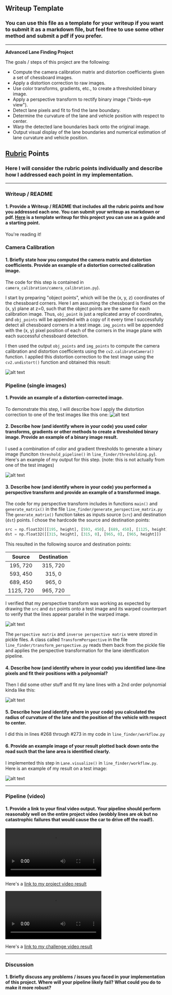 ## Writeup Template

### You can use this file as a template for your writeup if you want to submit it as a markdown file, but feel free to use some other method and submit a pdf if you prefer.

---

**Advanced Lane Finding Project**

The goals / steps of this project are the following:

* Compute the camera calibration matrix and distortion coefficients given a set of chessboard images.
* Apply a distortion correction to raw images.
* Use color transforms, gradients, etc., to create a thresholded binary image.
* Apply a perspective transform to rectify binary image ("birds-eye view").
* Detect lane pixels and fit to find the lane boundary.
* Determine the curvature of the lane and vehicle position with respect to center.
* Warp the detected lane boundaries back onto the original image.
* Output visual display of the lane boundaries and numerical estimation of lane curvature and vehicle position.

[//]: # (Image References)

[image1]: resources/images/camera_cal_corners/calibration2_contrast.jpg "Undistorted"
[image2]: resources/images/output_images/test4_undist.jpg "Road Transformed"
[image3]: resources/images/output_images/test4_threshold.jpg "Binary Example"
[image4]: resources/images/output_images/straight_lines1_warped.jpg  "Warp Example"
[image5]: resources/images/output_images/test4_threshold_line2.jpg "Fit Visual"
[image6]: resources/images/output_images/test4_line.jpg "Output"
[video1]: resources/videos/output_videos/project_video.mp4 "Project Video"
[video2]: resources/videos/output_videos/challenge_video.mp4 "Challenge Video"


## [Rubric](https://review.udacity.com/#!/rubrics/571/view) Points

### Here I will consider the rubric points individually and describe how I addressed each point in my implementation.  

---

### Writeup / README

#### 1. Provide a Writeup / README that includes all the rubric points and how you addressed each one.  You can submit your writeup as markdown or pdf.  [Here](https://github.com/udacity/CarND-Advanced-Lane-Lines/blob/master/writeup_template.md) is a template writeup for this project you can use as a guide and a starting point.  

You're reading it!

### Camera Calibration

#### 1. Briefly state how you computed the camera matrix and distortion coefficients. Provide an example of a distortion corrected calibration image.

The code for this step is contained in `camera_calibration/camera_calibration.py`).  

I start by preparing "object points", which will be the (x, y, z) coordinates of the chessboard corners. Here I am assuming the chessboard is fixed on the (x, y) plane at z=0, such that the object points are the same for each calibration image.  Thus, `obj_point` is just a replicated array of coordinates, and `obj_points` will be appended with a copy of it every time I successfully detect all chessboard corners in a test image.  `img_points` will be appended with the (x, y) pixel position of each of the corners in the image plane with each successful chessboard detection.  

I then used the output `obj_points` and `img_points` to compute the camera calibration and distortion coefficients using the `cv2.calibrateCamera()` function.  I applied this distortion correction to the test image using the `cv2.undistort()` function and obtained this result: 

![alt text][image1]

### Pipeline (single images)

#### 1. Provide an example of a distortion-corrected image.

To demonstrate this step, I will describe how I apply the distortion correction to one of the test images like this one:
![alt text][image2]

#### 2. Describe how (and identify where in your code) you used color transforms, gradients or other methods to create a thresholded binary image.  Provide an example of a binary image result.

I used a combination of color and gradient thresholds to generate a binary image (funciton `threshold_pipeline()` in `line_finder/thresholding.py`).  Here's an example of my output for this step.  (note: this is not actually from one of the test images)

![alt text][image3]

#### 3. Describe how (and identify where in your code) you performed a perspective transform and provide an example of a transformed image.

The code for my perspective transform includes in functions `main()` and `generate_matrix()` in the file `line_finder/generate_perspective_matrix.py` The `generate_matrix()` function takes as inputs source (`src`) and destination (`dst`) points.  I chose the hardcode the source and destination points:

```python
src = np.float32([[195, height], [593, 450], [689, 450], [1125, height]])
dst = np.float32([[315, height], [315, 0], [965, 0], [965, height]])
```

This resulted in the following source and destination points:

| Source        | Destination   | 
|:-------------:|:-------------:| 
| 195, 720      | 315, 720      |
| 593, 450      | 315, 0        | 
| 689, 450      | 965, 0        |
| 1125, 720     | 965, 720      |


I verified that my perspective transform was working as expected by drawing the `src` and `dst` points onto a test image and its warped counterpart to verify that the lines appear parallel in the warped image.

![alt text][image4]

The `perspective matrix` and `inverse perspective matrix` were stored in pickle files. A class called `TransformPerspective` in the file `line_finder/transform_perspective.py` reads them back from the pickle file and applies the perspective transformation for the lane identfication pipeline.

#### 4. Describe how (and identify where in your code) you identified lane-line pixels and fit their positions with a polynomial?

Then I did some other stuff and fit my lane lines with a 2nd order polynomial kinda like this:

![alt text][image5]

#### 5. Describe how (and identify where in your code) you calculated the radius of curvature of the lane and the position of the vehicle with respect to center.

I did this in lines #268 through #273 in my code in `line_finder/workflow.py`

#### 6. Provide an example image of your result plotted back down onto the road such that the lane area is identified clearly.

I implemented this step in `Lane.visualize()` in `line_finder/workflow.py`.  Here is an example of my result on a test image:

![alt text][image6]

---

### Pipeline (video)

#### 1. Provide a link to your final video output.  Your pipeline should perform reasonably well on the entire project video (wobbly lines are ok but no catastrophic failures that would cause the car to drive off the road!).

![alt text][video1]

Here's a [link to my project video result](resources/videos/output_videos/project_video.mp4)

![alt text][video2]

Here's a [link to my challenge video result](resources/videos/output_videos/challenge_video.mp4)

---

### Discussion

#### 1. Briefly discuss any problems / issues you faced in your implementation of this project.  Where will your pipeline likely fail?  What could you do to make it more robust?


